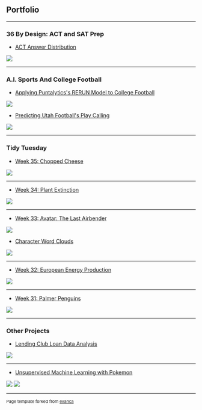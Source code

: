 ## Portfolio

---

### 36 By Design: ACT and SAT Prep

- [ACT Answer Distribution](https://public.tableau.com/profile/jared.lee6556#!/vizhome/ACTAnswerDistr/Sheet1)
<img src="images/ACTanswers.png?raw=true"/>

---

### A.I. Sports And College Football

- [Applying Puntalytics's RERUN Model to College Football](/pdf/punts.html)
<img src="images/punters.png?raw=true"/>

- [Predicting Utah Football's Play Calling](/pdf/footballPlayCall.html)
<img src="images/playCallPreview.png?raw=true"/>

---

### Tidy Tuesday

- [Week 35: Chopped Cheese](https://twitter.com/JaredDLee/status/1298275467695230982)
<img src="images/chopped_cheese.png?raw=true"/>

---

- [Week 34: Plant Extinction](https://twitter.com/JaredDLee/status/1295750636105953280)
<img src="images/plant.png?raw=true"/>

---

- [Week 33: Avatar: The Last Airbender](https://twitter.com/JaredDLee/status/1292902346192642049)
<img src="images/avatar.png?raw=true"/>

- [Character Word Clouds](https://twitter.com/JaredDLee/status/1293634032912068608)
<img src="images/zuko_wordcloud.png?raw=true"/>

---

- [Week 32: European Energy Production](https://twitter.com/JaredDLee/status/1290905477069463558)
<img src="images/energy.gif?raw=true"/>

---

- [Week 31: Palmer Penguins](https://twitter.com/JaredDLee/status/1289219511204245504)
<img src="images/palmer_penguins.png?raw=true"/>

---

### Other Projects

- [Lending Club Loan Data Analysis](/pdf/loans.html)
<img src="images/loansPreview.png?raw=true"/>

---

- [Unsupervised Machine Learning with Pokemon](/pdf/pokemonClustering.html)
<img src="images/pokemonPreview.png?raw-true"/>
<img src="images/pokemonPreview2.png?raw-true"/>

---
<p style="font-size:11px">Page template forked from <a href="https://github.com/evanca/quick-portfolio">evanca</a></p>
<!-- Remove above link if you don't want to attibute -->
